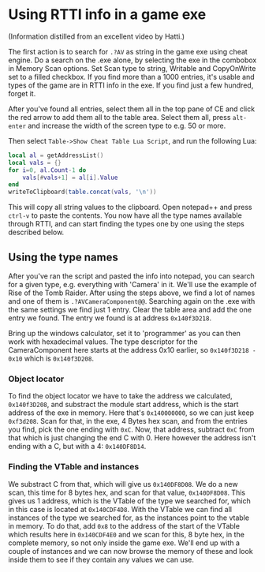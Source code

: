 Using RTTI info in a game exe
==============================

(Information distilled from an excellent video by Hatti.)

The first action is to search for `.?AV` as string in the game exe using cheat engine. Do a search on the .exe alone, by selecting
the exe in the combobox in Memory Scan options. Set Scan type to string, Writable and CopyOnWrite set to a filled checkbox. If you find more than
a 1000 entries, it's usable and types of the game are in RTTI info in the exe. If you find just a few hundred, forget it. 

After you've found all entries, select them all in the top pane of CE and click the red arrow to add them all to the table area. Select them all, press 
`alt-enter` and increase the width of the screen type to e.g. 50 or more. 

Then select `Table->Show Cheat Table Lua Script`, and run the following Lua:

```lua
local al = getAddressList()
local vals = {}
for i=0, al.Count-1 do
    vals[#vals+1] = al[i].Value
end
writeToClipboard(table.concat(vals, '\n'))
```

This will copy all string values to the clipboard. Open notepad++ and press `ctrl-v` to paste the contents. You now have all the type names
available through RTTI, and can start finding the types one by one using the steps described below.

## Using the type names
After you've ran the script and pasted the info into notepad, you can search for a given type, e.g. everything with 'Camera' in it. We'll use the 
example of Rise of the Tomb Raider. After using the steps above, we find a lot of names and one of them is `.?AVCameraComponent@@`. Searching again
on the .exe with the same settings we find just 1 entry. Clear the table area and add the one entry we found. The entry we found is at address 
`0x140f3D218`.

Bring up the windows calculator, set it to 'programmer' as you can then work with hexadecimal values. The type descriptor for the CameraComponent here
starts at the address 0x10 earlier, so `0x140f3D218 - 0x10` which is `0x140f3D208`.

### Object locator
To find the object locator we have to take the address we calculated, `0x140f3D208`, and substract the module start address, which is the start address
of the exe in memory. Here that's `0x140000000`, so we can just keep `0xf3d208`.
Scan for that, in the exe, 4 Bytes hex scan, and from the entries you find, pick the one ending with `0xC`. Now, that address, subtract `0xC` from that
which is just changing the end C with 0. Here however the address isn't ending with a C, but with a 4: `0x140DF8D14`. 

### Finding the VTable and instances
We substract C from that, which will give us `0x140DF8D08`. We do a new scan, this time for 8 bytes hex, and scan for that value, `0x140DF8D08`. This 
gives us 1 address, which is the VTable of the type we searched for, which in this case is located at `0x140CDF4D8`. With the VTable we can find all
instances of the type we searched for, as the instances point to the vtable in memory. To do that, add `0x8` to the address of the start of the VTable
which results here in `0x140CDF4E0` and we scan for this, 8 byte hex, in the complete memory, so not only inside the game exe. We'll end up with a couple
of instances and we can now browse the memory of these and look inside them to see if they contain any values we can use. 